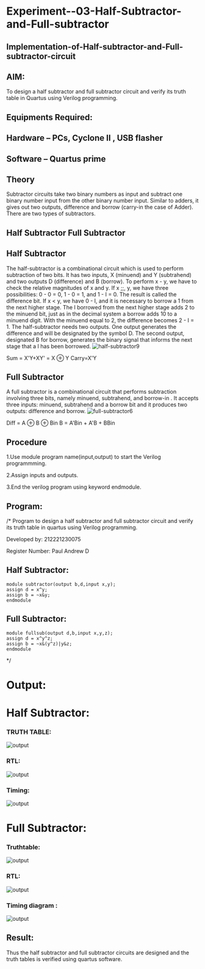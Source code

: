 # Experiment--03-Half-Subtractor-and-Full-subtractor
## Implementation-of-Half-subtractor-and-Full-subtractor-circuit
## AIM:
To design a half subtractor and full subtractor circuit and verify its truth table in Quartus using Verilog programming.

## Equipments Required:
## Hardware – PCs, Cyclone II , USB flasher
## Software – Quartus prime
## Theory
Subtractor circuits take two binary numbers as input and subtract one binary number input from the other binary number input. Similar to adders, it gives out two outputs, difference and borrow (carry-in the case of Adder). There are two types of subtractors.

## Half Subtractor Full Subtractor
## Half Subtractor
The half-subtractor is a combinational circuit which is used to perform subtraction of two bits. It has two inputs, X (minuend) and Y (subtrahend) and two outputs D (difference) and B (borrow). To perform x - y, we have to check the relative magnitudes of x and y. If x ;;, y, we have three possibilities: 0 - 0 = 0, 1 - 0 = 1, and 1 - I = 0. The result is called the difference bit. If x < y, we have 0 - I, and it is necessary to borrow a 1 from the next higher stage. The I borrowed from the next higher stage adds 2 to the minuend bit, just as in the decimal system a borrow adds 10 to a minuend digit. With the minuend equal to 2, the difference becomes 2 - I = 1. The half-subtractor needs two outputs. One output generates the difference and will be designated by the symbol D. The second output, designated B for borrow, generates the binary signal that informs the next stage that a I has been borrowed.
![half-subtractor9](https://user-images.githubusercontent.com/36288975/166112538-58c3bc7c-ee5d-4e6a-ac8d-8e8328efe27a.png)


Sum = X'Y+XY' = X ⊕ Y
Carry=X'Y

## Full Subtractor
A full subtractor is a combinational circuit that performs subtraction involving three bits, namely minuend, subtrahend, and borrow-in . It accepts three inputs: minuend, subtrahend and a borrow bit and it produces two outputs: difference and borrow. 
![full-subtractor6](https://user-images.githubusercontent.com/36288975/166112541-24c68359-3de8-4674-ae22-8272ffc385ed.png)


Diff = A ⊕ B ⊕ Bin B = A'Bin + A'B + BBin

## Procedure
1.Use module program name(input,output) to start the Verilog programmming.

2.Assign inputs and outputs.

3.End the verilog program using keyword endmodule.
## Program:
/*
Program to design a half subtractor and full subtractor circuit and verify its truth table in quartus using Verilog programming.

Developed by: 212221230075

Register Number:  Paul Andrew D

## Half Subtractor:
```
module subtractor(output b,d,input x,y);
assign d = x^y;
assign b = ~x&y;
endmodule
```
## Full Subtractor:
```
module fullsub(output d,b,input x,y,z);
assign d = x^y^z;
assign b = ~x&(y^z)|y&z;
endmodule
```

*/

# Output:
# Half Subtractor:

  ### TRUTH TABLE:

   ![output](./halfsubTT.PNG)

   ### RTL:
   ![output](./subtractor.1.PNG)

   ### Timing:
   ![output](./subwave.PNG)

# Full Subtractor:
   ### Truthtable:
   ![output](./fullsubTT.PNG)

   ###  RTL:
   ![output](./fullsub.PNG)

   ### Timing diagram :
   ![output](./wavefull.PNG)

## Result:
Thus the half subtractor and full subtractor circuits are designed and the truth tables is verified using quartus software.
